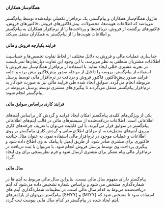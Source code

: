 
#### همگام‌ساز همکاران


ماژول همگام‌ساز همکاران و پیام‌گستر، یک نرم‌افزار تکمیلی تولید‌شده توسط پیام‌گستر می‌باشد که اطلاعات هویت‌ها، محصولات، پیش‌فاکتورهای فروش، فاکتورهای فروش، فاکتورهای برگشت از فروش، دریافت‌ها و پرداخت‌ها را از نرم‌افزار همکاران به پیام‌گستر و اطلاعات هویت‌ها را از پیام‌گستر به همکاران منتقل می‌کند.


#### فرایند یکپارچه فروش و مالی


جداسازی عملیات مالی و فروش به دلایل مختلف از لحاظ تفاوت تخصص‌ها و حساسیت اطلاعات مشتریان منطقی به نظر می‌رسد، با این وجود این تفاوت دپارتمان‌ها نمی‌بایست در تجربه مشتری خللی ایجاد نماید. با استفاده از نرم‌افزار همگام‌ساز تیم فروش با استفاده از پیام‌گستر، پروسه را تا قبل از مرحله صدور پیش‌فاکتور پیش برده و ادامه فرایند صدور پیش‌فاکتور، فاکتور فروش و دریافت در نرم‌افزار مالی توسط پرسنل مربوطه انجام می‌گردد. سوابق ایجاد شده طی فرایند مالی نیز به صورت خودکار به نرم‌افزار پیام‌گستر منتقل می‌گردند تا پیگیری‌های مشتری توسط پرسنل مربوطه در پیام‌گستر انجام شوند.


#### فرایند کاری براساس سوابق مالی


یکی از ویژگی‌های کلیدی پیام‌گستر امکان ایجاد فرایند و گردش کار براساس آیتم‌های اطلاعاتی است. اطلاعات دریافت‌شده از سیستم‌های مالی در قالب آیتم‌های اطلاعاتی پیام‌گستر در سوابق قرار می‌گیرند. با این قابلیت می‌توان با تعریف چرخه‌های کاری برروی آیتم‌های منتقل‌شده، از مزایای اطلاع‌رسانی و گردش کاری پیام‌گستر بر روی اطلاعات و عملیات موجود در نرم‌افزار مالی استفاده نمود. به عنوان مثال چنانچه فاکتوری برای مشتری صادر شود، از طریق ایمیل یا پیامک به وی اطلاع‌ داده‌ شود و پیگیری پرداخت وی توسط پرسنل فروش انجام شود. یا می‌توان با ثبت دریافت در نرم‌افزار مالی پیام‌ تشکر برای مشتری ارسال شود و فرم نظرسنجی برای وی ایجاد گردد.


#### سال مالی


پیام‌گستر دارای مفهوم سال مالی نیست. بنابراین سال مالی مربوط به آیتم ها در شماره‌گذاری  مشخص می شود و براساس شماره تشخیص داده می‌شود که آیتم دریافت‌شده مربوط به کدام سال مالی است. در تنظیمات شماره‌گذاری آیتم های پیام‌گستر می‌توان از پارامترهای {SHYY} و {MIYY} استفاده نمود تا مشخص‌ شود که آیتم ایجاد شده در پیام‌گستر در کدام سال مالی پیوست ثبت گردد.

